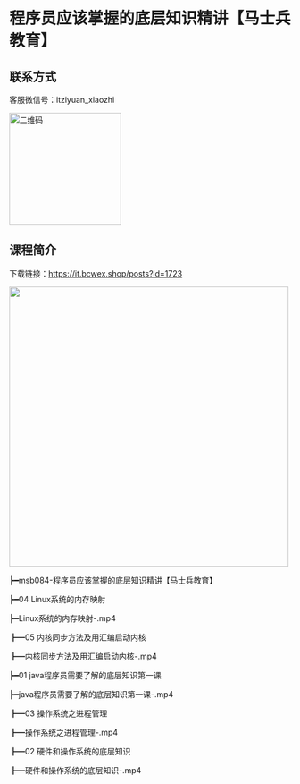 # 程序员应该掌握的底层知识精讲【马士兵教育】

## 联系方式

客服微信号：itziyuan_xiaozhi

<img src="https://ziyuanyun.oss-cn-guangzhou.aliyuncs.com/common/20240614073449/666b82192834a.jpg" width="200" height="200" alt="二维码">

## 课程简介

下载链接：https://it.bcwex.shop/posts?id=1723

<img src="https://ziyuanyun.oss-cn-guangzhou.aliyuncs.com/yun/20240515183518/66448fe6ed044.jpg" width="500" alt="">

  ┣━msb084-程序员应该掌握的底层知识精讲【马士兵教育】

 ┣━04 Linux系统的内存映射

 ┣━Linux系统的内存映射-.mp4

 ┣━05 内核同步方法及用汇编启动内核

 ┣━内核同步方法及用汇编启动内核-.mp4

 ┣━01 java程序员需要了解的底层知识第一课

 ┣━java程序员需要了解的底层知识第一课-.mp4

 ┣━03 操作系统之进程管理

 ┣━操作系统之进程管理-.mp4

 ┣━02 硬件和操作系统的底层知识

 ┣━硬件和操作系统的底层知识-.mp4

  